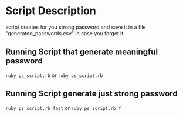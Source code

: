# Script Description

script creates for you strong password and save it in a file "generated_passwords.csv" 
in case you forget it 



## Running Script that generate meaningful password
`ruby ps_script.rb`
or 
`ruby ps_script.rb`


## Running Script generate just strong password
`ruby ps_script.rb fast`
or
`ruby ps_script.rb f`






